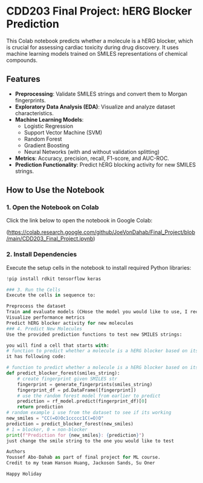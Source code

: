 # CDD203 Final Project: hERG Blocker Prediction

This Colab notebook predicts whether a molecule is a hERG blocker, which is crucial for assessing cardiac toxicity during drug discovery. It uses machine learning models trained on SMILES representations of chemical compounds.

## Features

- **Preprocessing**: Validate SMILES strings and convert them to Morgan fingerprints.
- **Exploratory Data Analysis (EDA)**: Visualize and analyze dataset characteristics.
- **Machine Learning Models**:
  - Logistic Regression
  - Support Vector Machine (SVM)
  - Random Forest
  - Gradient Boosting
  - Neural Networks (with and without validation splitting)
- **Metrics**: Accuracy, precision, recall, F1-score, and AUC-ROC.
- **Prediction Functionality**: Predict hERG blocking activity for new SMILES strings.

## How to Use the Notebook

### 1. Open the Notebook on Colab

Click the link below to open the notebook in Google Colab:

(https://colab.research.google.com/github/JoeVonDahab/Final_Project/blob/main/CDD203_Final_Project.ipynb)

### 2. Install Dependencies

Execute the setup cells in the notebook to install required Python libraries:
```python
!pip install rdkit tensorflow keras

### 3. Run the Cells
Execute the cells in sequence to:

Preprocess the dataset
Train and evaluate models (CHose the model you would like to use, I recommend first two models)
Visualize performance metrics
Predict hERG blocker activity for new molecules 
### 4. Predict New Molecules
Use the provided prediction functions to test new SMILES strings:

you will find a cell that starts with:
# function to predict whether a molecule is a hERG blocker based on its SMILES
it has following code:

# function to predict whether a molecule is a hERG blocker based on its SMILES
def predict_blocker_forest(smiles_string):
    # create fingerprint given SMILES str
    fingerprint = generate_fingerprints(smiles_string)
    fingerprint_df = pd.DataFrame([fingerprint])
    # use the random forest model from earlier to predict
    prediction = rf_model.predict(fingerprint_df)[0]
    return prediction
# random example i use from the dataset to see if its working
new_smiles = "CC(=O)Oc1ccccc1C(=O)O"
prediction = predict_blocker_forest(new_smiles)
# 1 = blocker, 0 = non-blocker
print(f"Prediction for {new_smiles}: {prediction}")
just change the smile string to the one you would like to test

Authors
Youssef Abo-Dahab as part of final project for ML course.
Credit to my team Hanson Huang, Jackoson Sands, Su Oner

Happy Holiday





